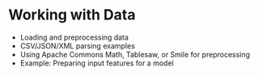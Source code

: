 # Working with Data

* Loading and preprocessing data
* CSV/JSON/XML parsing examples
* Using Apache Commons Math, Tablesaw, or Smile for preprocessing
* Example: Preparing input features for a model
